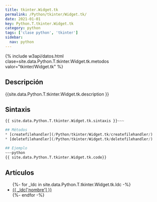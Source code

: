 ```yaml
---
title: tkinter.Widget.tk
permalink: /Python/tkinter/Widget.tk/
date: 2021-01-01
key: Python.T.tkinter.Widget.tk
category: python
tags: ['clase python', 'tkinter']
sidebar: 
  nav: python
---
```


{% include w3api/datos.html clase=site.data.Python.T.tkinter.Widget.tk.metodos valor="tkinter/Widget.tk" %}

## Descripción
{{site.data.Python.T.tkinter.Widget.tk.description }}

## Sintaxis
~~~python
{{ site.data.Python.T.tkinter.Widget.tk.sintaxis }}~~~

## Métodos
* [createfilehandler](/Python/tkinter/Widget.tk/createfilehandler/)
* [deletefilehandler](/Python/tkinter/Widget.tk/deletefilehandler/)

## Ejemplo
~~~python
{{ site.data.Python.T.tkinter.Widget.tk.code}}
~~~

## Artículos
<ul>
{%- for _ldc in site.data.Python.T.tkinter.Widget.tk.ldc -%}
   <li>
       <a href="{{_ldc['url'] }}">{{ _ldc['nombre'] }}</a>
   </li>
{%- endfor -%}
</ul>
